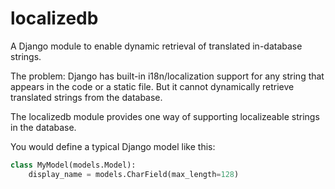 localizedb
==========

A Django module to enable dynamic retrieval of translated in-database strings.

The problem: Django has built-in i18n/localization support for any string that appears in the code or a static file. But it cannot dynamically retrieve translated strings from the database.

The localizedb module provides one way of supporting localizeable strings in the database.

You would define a typical Django model like this:
```python
class MyModel(models.Model):
	display_name = models.CharField(max_length=128)
```
